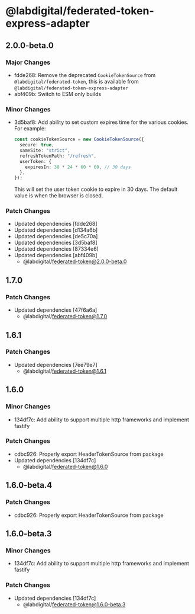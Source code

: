 # @labdigital/federated-token-express-adapter

## 2.0.0-beta.0

### Major Changes

- fdde268: Remove the deprecated `CookieTokenSource` from `@labdigital/federated-token`, this is available from `@labdigital/federated-token-express-adapter`
- abf409b: Switch to ESM only builds

### Minor Changes

- 3d5baf8: Add ability to set custom expires time for the various cookies. For example:

  ```ts
  const cookieTokenSource = new CookieTokenSource({
    secure: true,
    sameSite: "strict",
    refreshTokenPath: "/refresh",
    userToken: {
      expiresIn: 30 * 24 * 60 * 60, // 30 days
    },
  });
  ```

  This will set the user token cookie to expire in 30 days. The default value is when
  the browser is closed.

### Patch Changes

- Updated dependencies [fdde268]
- Updated dependencies [d134a6b]
- Updated dependencies [de5c70a]
- Updated dependencies [3d5baf8]
- Updated dependencies [87334e6]
- Updated dependencies [abf409b]
  - @labdigital/federated-token@2.0.0-beta.0

## 1.7.0

### Patch Changes

- Updated dependencies [47f6a6a]
  - @labdigital/federated-token@1.7.0

## 1.6.1

### Patch Changes

- Updated dependencies [7ee79e7]
  - @labdigital/federated-token@1.6.1

## 1.6.0

### Minor Changes

- 134df7c: Add ability to support multiple http frameworks and implement fastify

### Patch Changes

- cdbc926: Properly export HeaderTokenSource from package
- Updated dependencies [134df7c]
  - @labdigital/federated-token@1.6.0

## 1.6.0-beta.4

### Patch Changes

- cdbc926: Properly export HeaderTokenSource from package

## 1.6.0-beta.3

### Minor Changes

- 134df7c: Add ability to support multiple http frameworks and implement fastify

### Patch Changes

- Updated dependencies [134df7c]
  - @labdigital/federated-token@1.6.0-beta.3
